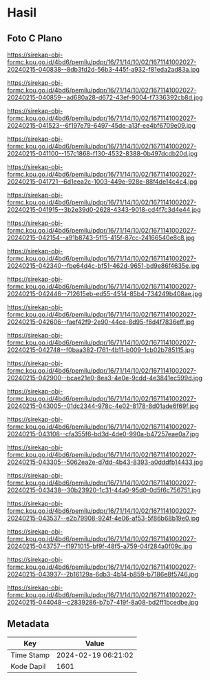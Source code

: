 # Hasil

## Foto C Plano

https://sirekap-obj-formc.kpu.go.id/4bd6/pemilu/pdpr/16/71/14/10/02/1671141002027-20240215-040838--8db3fd2d-56b3-445f-a932-f81eda2ad83a.jpg

https://sirekap-obj-formc.kpu.go.id/4bd6/pemilu/pdpr/16/71/14/10/02/1671141002027-20240215-040859--ad680a28-d672-43ef-9004-f7336392cb8d.jpg

https://sirekap-obj-formc.kpu.go.id/4bd6/pemilu/pdpr/16/71/14/10/02/1671141002027-20240215-041523--6f197e79-6497-45de-a13f-ee4bf6709e09.jpg

https://sirekap-obj-formc.kpu.go.id/4bd6/pemilu/pdpr/16/71/14/10/02/1671141002027-20240215-041100--157c1868-f130-4532-8388-0b497dcdb20d.jpg

https://sirekap-obj-formc.kpu.go.id/4bd6/pemilu/pdpr/16/71/14/10/02/1671141002027-20240215-041721--6d1eea2c-1003-449e-928e-88f4de14c4c4.jpg

https://sirekap-obj-formc.kpu.go.id/4bd6/pemilu/pdpr/16/71/14/10/02/1671141002027-20240215-041915--3b2e39d0-2628-4343-9018-cd4f7c3d4e44.jpg

https://sirekap-obj-formc.kpu.go.id/4bd6/pemilu/pdpr/16/71/14/10/02/1671141002027-20240215-042154--a91b8743-5f15-415f-87cc-24166540e8c8.jpg

https://sirekap-obj-formc.kpu.go.id/4bd6/pemilu/pdpr/16/71/14/10/02/1671141002027-20240215-042340--fbe64d4c-bf51-462d-9651-bd9e86f4635e.jpg

https://sirekap-obj-formc.kpu.go.id/4bd6/pemilu/pdpr/16/71/14/10/02/1671141002027-20240215-042446--712615eb-ed55-4514-85b4-734249b408ae.jpg

https://sirekap-obj-formc.kpu.go.id/4bd6/pemilu/pdpr/16/71/14/10/02/1671141002027-20240215-042606--faef42f9-2e90-44ce-8d95-f6d4f7836eff.jpg

https://sirekap-obj-formc.kpu.go.id/4bd6/pemilu/pdpr/16/71/14/10/02/1671141002027-20240215-042748--f0baa382-f761-4b11-b009-1cb02b785115.jpg

https://sirekap-obj-formc.kpu.go.id/4bd6/pemilu/pdpr/16/71/14/10/02/1671141002027-20240215-042900--bcae21e0-8ea3-4e0e-9cdd-4e3841ec599d.jpg

https://sirekap-obj-formc.kpu.go.id/4bd6/pemilu/pdpr/16/71/14/10/02/1671141002027-20240215-043005--01dc2344-978c-4e02-8178-8d01ade6f69f.jpg

https://sirekap-obj-formc.kpu.go.id/4bd6/pemilu/pdpr/16/71/14/10/02/1671141002027-20240215-043108--cfa355f6-bd3d-4de0-990a-b47257eae0a7.jpg

https://sirekap-obj-formc.kpu.go.id/4bd6/pemilu/pdpr/16/71/14/10/02/1671141002027-20240215-043305--5062ea2e-d7dd-4b43-8393-a0dddfb14433.jpg

https://sirekap-obj-formc.kpu.go.id/4bd6/pemilu/pdpr/16/71/14/10/02/1671141002027-20240215-043438--30b23920-1c31-44a0-95d0-0d5f6c756751.jpg

https://sirekap-obj-formc.kpu.go.id/4bd6/pemilu/pdpr/16/71/14/10/02/1671141002027-20240215-043537--e2b79908-924f-4e06-af53-5f86b68b19e0.jpg

https://sirekap-obj-formc.kpu.go.id/4bd6/pemilu/pdpr/16/71/14/10/02/1671141002027-20240215-043757--f1971015-bf9f-48f5-a759-04f284a0f09c.jpg

https://sirekap-obj-formc.kpu.go.id/4bd6/pemilu/pdpr/16/71/14/10/02/1671141002027-20240215-043937--2b16129a-6db3-4b14-b859-b7186e8f5746.jpg

https://sirekap-obj-formc.kpu.go.id/4bd6/pemilu/pdpr/16/71/14/10/02/1671141002027-20240215-044048--c2839286-b7b7-419f-8a08-bd2ff1bcedbe.jpg


## Metadata

| Key        | Value               |
| ---------- | ------------------- |
| Time Stamp | 2024-02-19 06:21:02 |
| Kode Dapil | 1601                |



